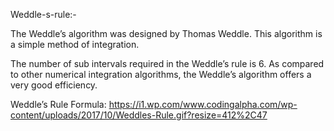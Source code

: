 Weddle-s-rule:-

The Weddle’s algorithm was designed by Thomas Weddle. This algorithm is a simple method of integration.

The number of sub intervals required in the Weddle’s rule is 6. As compared to other numerical 
integration algorithms, the Weddle’s algorithm offers a very good efficiency.

Weddle’s Rule Formula: https://i1.wp.com/www.codingalpha.com/wp-content/uploads/2017/10/Weddles-Rule.gif?resize=412%2C47
